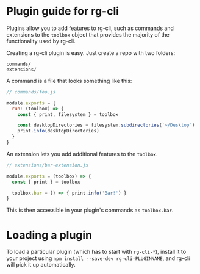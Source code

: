 # Plugin guide for rg-cli

Plugins allow you to add features to rg-cli, such as commands and
extensions to the `toolbox` object that provides the majority of the functionality
used by rg-cli.

Creating a rg-cli plugin is easy. Just create a repo with two folders:

```
commands/
extensions/
```

A command is a file that looks something like this:

```js
// commands/foo.js

module.exports = {
  run: (toolbox) => {
    const { print, filesystem } = toolbox

    const desktopDirectories = filesystem.subdirectories(`~/Desktop`)
    print.info(desktopDirectories)
  }
}
```

An extension lets you add additional features to the `toolbox`.

```js
// extensions/bar-extension.js

module.exports = (toolbox) => {
  const { print } = toolbox

  toolbox.bar = () => { print.info('Bar!') }
}
```

This is then accessible in your plugin's commands as `toolbox.bar`.

# Loading a plugin

To load a particular plugin (which has to start with `rg-cli-*`),
install it to your project using `npm install --save-dev rg-cli-PLUGINNAME`,
and rg-cli will pick it up automatically.
